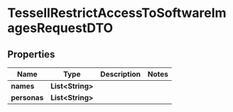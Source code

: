

# TessellRestrictAccessToSoftwareImagesRequestDTO


## Properties

Name | Type | Description | Notes
------------ | ------------- | ------------- | -------------
**names** | **List&lt;String&gt;** |  | 
**personas** | **List&lt;String&gt;** |  | 



